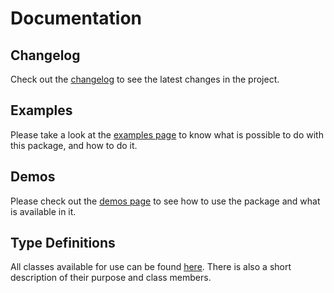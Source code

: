 # Documentation

## Changelog

Check out the [changelog](/changelog) to see the latest changes in the project.

## Examples

Please take a look at the [examples page](/examples) to know what is possible to do with this package, and how to do it.

## Demos

Please check out the [demos page](/demos) to see how to use the package and what is available in it.

## Type Definitions

All classes available for use can be found [here](/types). There is also a short description of their purpose and class members.
